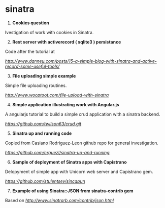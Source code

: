 sinatra
=======

1. **Cookies question**

  Ivestigation of work with cookies in Sinatra.

2. **Rest server with activerecord ( sqlite3 ) persistance**

  Code after the tutorial at

  *http://www.danneu.com/posts/15-a-simple-blog-with-sinatra-and-active-record-some-useful-tools/*

3. **File uploading simple example**

  Simple file uploading routines.

  *http://www.wooptoot.com/file-upload-with-sinatra*

4. **Simple application illustrating work with Angular.js**

  A angularjs tutorial to build a simple crud application with a sinatra backend.

  *https://github.com/twilson63/crud.git*

5. **Sinatra up and running code**

  Copied from Casiano Rodriguez-Leon github repo for general investigation.

  *https://github.com/crguezl/sinatra-up-and-running*

6. **Sample of deployment of Sinatra apps with Capistrano**

  Delopyment of simple app with Unicorn web server and Capistrano gem.

  *https://github.com/stulentsev/sincapun*

7. **Example of using Sinatra::JSON from sinatra-contrib gem**

  Based on *http://www.sinatrarb.com/contrib/json.html*

